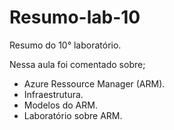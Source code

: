 # Resumo-lab-10
Resumo do 10° laboratório.

Nessa aula foi comentado sobre;
- Azure Ressource Manager (ARM).
- Infraestrutura.
- Modelos do ARM.
- Laboratório sobre ARM.
  
